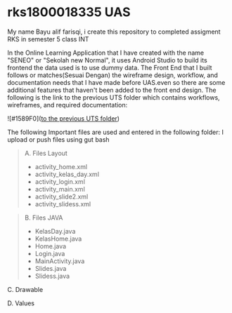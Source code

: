 # rks1800018335 UAS
My name Bayu alif farisqi, i create this repository to completed assigment RKS in semester 5 class INT

In the Online Learning Application that I have created with the name "SENEO" or "Sekolah new Normal", it uses Android Studio to build its frontend the data used
is to use dummy data.
The Front End that I built follows or matches(Sesuai Dengan) the wireframe design, workflow, and documentation needs that I have made before UAS.even so there are some additional features that haven't been added to the front end design.
The following is the link to the previous UTS folder which contains workflows, wireframes, and required documentation:

![#1589F0]([to the previous UTS folder](https://drive.google.com/drive/folders/10umITYlThlMVJmQqVuqLJvu9zLcYRp3V))

The following Important files are used and entered in the following folder:
I upload or push files using gut bash

> A. Files Layout
>  - activity_home.xml
>  - activity_kelas_day.xml
>  - activity_login.xml
>  - activity_main.xml
>  - activity_slide2.xml
>  - activity_slidess.xml

> B. Files JAVA
>  - KelasDay.java
>  - KelasHome.java
>  - Home.java
>  - Login.java
>  - MainActivity.java
>  - Slides.java
>  - Slidess.java

C. Drawable

D. Values

